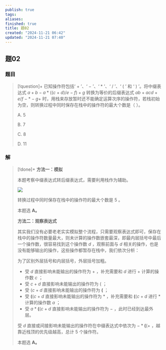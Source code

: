 ```yaml
---
publish: true
tags: 
aliases: 
finished: true
title: 题02
created: "2024-11-21 06:42"
updated: "2024-11-21 07:40"
---
```

## 题02
### 题目
> [!question]+
> 已知操作符包括‘ $+$ ’、‘ $-$ ’、‘ $*$ ’、‘ $/$ ’、‘ $($ ’ 和 ‘ $)$ ’。将中缀表达式 $a+b-a*((c+d)/e-f)+g$ 转换为等价的后缀表达式 $ab+acd+e/f-*-g+$ 时，用栈来存放暂时还不能确定运算次序的操作符，若栈初始为空，则转换过程中同时保存在栈中的操作符的最大个数是（ ）。
> 
> A. 5
> 
> B. 7
> 
> C. 8
> 
> D. 11
### 解
> [!done]+
> **方法一：模拟**
> 
> 本题考察中缀表达式转后缀表达式，需要利用栈作为辅助。
> 
> ![](https://pic4.zhimg.com/v2-6b859c4ccea1b30b74523c454339c8d9_r.jpg)
> 
> 转换过程中同时保存在栈中的操作符的最大个数是 $5$ 。
> 
> 本题选 **A。**
> 
> **方法二：观察表达式**
> 
> 其实我们没有必要老老实实模拟整个流程，只需要观察表达式即可，保存在栈中的操作符数量最大，则未计算的操作数嵌套最深，即最内层括号中最后一个操作数，很容易找到这个操作数 $d$ ，观察前面与 $d$ 相关的操作，也是没有能够输出的操作，这些操作都暂存在栈中，我们依次分析：
> 
> 为了区别外层括号和内层括号，外层括号加粗。
> 
> - 受 $d$ 直接影响未能输出的操作符为 $+$ ，补充需要和 $d$ 进行 $+$ 计算的操作数 $c$ ；
> - 受 $c+d$ 直接影响未能输出的操作符为 $($ ；
> - 受 $(c+d$ 直接影响未能输出的操作符为 $\boldsymbol{(}$ ；
> - 受 $\boldsymbol{(}(c+d$ 直接影响未能输出的操作符为 $*$ ，补充需要和 $\boldsymbol{(}(c+d$ 进行 $*$ 计算的操作数 $a$ ；
> - 受 $a*\boldsymbol{(}(c+d$ 直接影响未能输出的操作符为 $-$ ，此时已经到达最外层。
> 
> 受 $d$ 直接或间接影响未能输出的操作符在中缀表达式中依次为 $-*\boldsymbol{(}(+$ ，越靠近栈顶的优先级越高，总计 $5$ 个操作符。
> 
> 本题选 **A。**